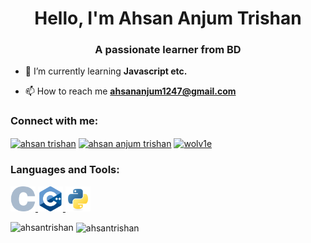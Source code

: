 <h1 align="center">Hello, I'm Ahsan Anjum Trishan</h1>
<h3 align="center">A passionate learner from BD</h3>

- 🌱 I’m currently learning **Javascript etc.**

- 📫 How to reach me **ahsananjum1247@gmail.com**

<h3 align="left">Connect with me:</h3>
<p align="left">
<a href="https://www.linkedin.com/in/ahsan-trishan-85988236a/" target="blank"><img align="center" src="https://raw.githubusercontent.com/rahuldkjain/github-profile-readme-generator/master/src/images/icons/Social/linked-in-alt.svg" alt="ahsan trishan" height="30" width="40" /></a>
<a href="https://www.facebook.com/ahsananjum.trishan.5/" target="blank"><img align="center" src="https://raw.githubusercontent.com/rahuldkjain/github-profile-readme-generator/master/src/images/icons/Social/facebook.svg" alt="ahsan anjum trishan" height="30" width="40" /></a>
<a href="https://codeforces.com/profile/WOLV1E" target="blank"><img align="center" src="https://raw.githubusercontent.com/rahuldkjain/github-profile-readme-generator/master/src/images/icons/Social/codeforces.svg" alt="wolv1e" height="30" width="40" /></a>
</p>

<h3 align="left">Languages and Tools:</h3>
<p align="left"> <a href="https://www.cprogramming.com/" target="_blank" rel="noreferrer"> <img src="https://raw.githubusercontent.com/devicons/devicon/master/icons/c/c-original.svg" alt="c" width="40" height="40"/> </a> <a href="https://www.w3schools.com/cpp/" target="_blank" rel="noreferrer"> <img src="https://raw.githubusercontent.com/devicons/devicon/master/icons/cplusplus/cplusplus-original.svg" alt="cplusplus" width="40" height="40"/> </a> <a href="https://www.python.org" target="_blank" rel="noreferrer"> <img src="https://raw.githubusercontent.com/devicons/devicon/master/icons/python/python-original.svg" alt="python" width="40" height="40"/> </a> </p>

<p><img align="left" src="https://github-readme-stats.vercel.app/api/top-langs?username=ahsantrishan&show_icons=true&locale=en&layout=compact" alt="ahsantrishan" /></p>

<p>&nbsp;<img align="center" src="https://github-readme-stats.vercel.app/api?username=ahsantrishan&show_icons=true&locale=en" alt="ahsantrishan" /></p>

